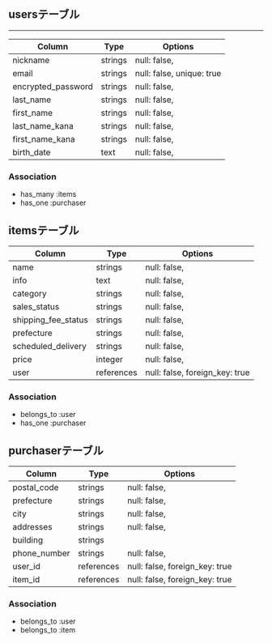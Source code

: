 ## usersテーブル
____
| Column              | Type       | Options                        |
| ------------------- | ---------- | ------------------------------ |
| nickname            | strings    | null: false,                   |
| email               | strings    | null: false, unique: true      |
| encrypted_password  | strings    | null: false,                   |
| last_name           | strings    | null: false,                   |
| first_name          | strings    | null: false,                   |
| last_name_kana      | strings    | null: false,                   |
| first_name_kana     | strings    | null: false,                   |
| birth_date          | text       | null: false,                   |

### Association
- has_many :items
- has_one :purchaser

## itemsテーブル

| Column              | Type       | Options                        |
| ------------------- | ---------- | ------------------------------ |
| name                | strings    | null: false,                   |
| info                | text       | null: false,                   |
| category            | strings    | null: false,                   |
| sales_status        | strings    | null: false,                   |
| shipping_fee_status | strings    | null: false,                   |
| prefecture          | strings    | null: false,                   |
| scheduled_delivery  | strings    | null: false,                   |
| price               | integer    | null: false,                   |
| user                | references | null: false, foreign_key: true |


### Association
- belongs_to :user
- has_one :purchaser

## purchaserテーブル

| Column              | Type       | Options                        |
| ------------------- | ---------- | ------------------------------ |
| postal_code         | strings    | null: false,                   |
| prefecture          | strings    | null: false,                   |
| city                | strings    | null: false,                   |
| addresses           | strings    | null: false,                   |
| building            | strings    |                                |
| phone_number        | strings    | null: false,                   |
| user_id             | references | null: false, foreign_key: true |
| item_id             | references | null: false, foreign_key: true |

### Association
- belongs_to :user
- belongs_to :item